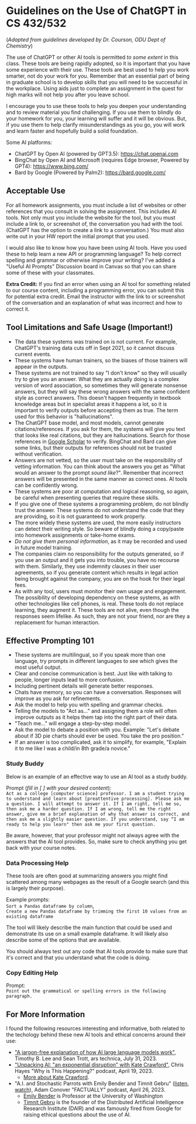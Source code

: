 # Guidelines on the Use of ChatGPT in CS 432/532

(*Adapted from guidelines developed by Dr. Courson, ODU Dept of Chemistry*)

The use of ChatGPT or other AI tools is permitted *to some extent* in this class. These tools are being rapidly adopted, so it is important that you have some experience with their use. These tools are best used to help you work smarter, not do your work for you. Remember that an essential part of being in graduate school is to develop skills that you will need to be successful in the workplace. Using aids just to complete an assignment in the quest for high marks will not help you after you leave school.

I encourage you to use these tools to help you deepen your understanding and to review material you find challenging. If you use them to blindly do your homework for you, your learning will suffer and it will be obvious.  But, if you use them to help clarify misunderstandings as you go, you will work and learn faster and hopefully build a solid foundation.

Some AI platforms:

* ChatGPT by Open AI (powered by GPT3.5): <https://chat.openai.com>
* BingChat by Open AI and Microsoft (requires Edge browser, Powered by GPT4): <https://www.bing.com/>  
* Bard by Google (Powered by Palm2): <https://bard.google.com/>

## Acceptable Use

For all homework assignments, you must include a list of websites or other references that you consult in solving the assignment. This includes AI tools. Not only must you include the website for the tool, but you must include a link to, or screenshot of, the conversation you had with the tool. (ChatGPT has the option to create a link to a conversation.) You must also write out in your HW report the initial prompt that you used.

I would also like to know how you have been using AI tools. Have you used these to help learn a new API or programming language? To help correct spelling and grammar or otherwise improve your writing?  I've added a "Useful AI Prompts" Discussion board in Canvas so that you can share some of these with your classmates.

**Extra Credit:** If you find an error when using an AI tool for something related to our course content, including a programming error, you can submit this for potential extra credit. Email the instructor with the link to or screenshot of the conversation and an explanation of what was incorrect and how to correct it.

## Tool Limitations and Safe Usage (Important!)

* The data these systems was trained on is not current. For example, ChatGPT's training data cuts off in Sept 2021, so it cannot discuss current events. 
* These systems have human trainers, so the biases of those trainers will appear in the outputs.
* These systems are not trained to say "I don't know" so they will usually try to give you an answer. What they are actually doing is a complex version of word association, so sometimes they will generate nonsense answers, but they will say these wrong answers with the same confident style as correct answers. This doesn't happen frequently in textbook knowledge areas but in specialist areas it happens a lot, so it is important to verify outputs before accepting them as true. The term used for this behavior is "hallucinations".
* The ChatGPT base model, and most models, cannot generate citations/references. If you ask for them, the systems will give you text that looks like real citations, but they are hallucinations. Search for those references in [Google Scholar](https://scholar.google.com/) to verify. BingChat and Bard can give some links, but their outputs for references should not be trusted without verification.
* Answers are not vetted, so the user must take on the responsibility of vetting information. You can think about the answers you get as "What would an answer to the prompt *sound like*?". Remember that incorrect answers will be presented in the same manner as correct ones. AI tools can be confidently wrong.
* These systems are poor at computation and logical reasoning, so again, be careful when presenting queries that require these skills.
* If you give one of these systems a programming problem, do not blindly trust the answer. These systems do not understand the code that they are providing, so it is not guaranteed to work properly.
* The more widely these systems are used, the more easily instructors can detect their writing style. So beware of blindly doing a copy/paste into homework assignments or take-home exams.
* *Do not give them personal information*, as it may be recorded and used in future model training.
* The companies claim no responsibility for the outputs generated, so if you use an output and it gets you into trouble, you have no recourse with them. Similarly, they use indemnity clauses in their user agreements, so if you generate content which results in legal action being brought against the company, you are on the hook for their legal fees.
* As with any tool, users must monitor their own usage and engagement. The possibility of developing dependency on these systems, as with other technologies like cell phones, is real. These tools do not replace learning, they augment it. These tools are not alive, even though the responses seem lifelike. As such, they are not your friend, nor are they a replacement for human interaction.

## Effective Prompting 101

* These systems are multilingual, so if you speak more than one language, try prompts in different languages to see which gives the most useful output.
* Clear and concise communication is best. Just like with talking to people, longer inputs lead to more confusion.
* Including pertinent details will generate better responses.
* Chats have memory, so you can have a conversation. Responses will improve as you ask for refinements.
* Ask the model to help you with spelling and grammar checks.
* Telling the models to "Act as..." and assigning them a role will often improve outputs as it helps them tap into the right part of their data.  
* "Teach me..." will engage a step-by-step model.
* Ask the model to debate a position with you.  Example: "Let's debate about if 3D pie charts should ever be used. You take the pro position."
* If an answer is too complicated, ask it to simplify, for example, "Explain it to me like I was a child/in 8th grade/a novice."

### Study Buddy

Below is an example of an effective way to use an AI tool as a study buddy.

Prompt (*fill in [ ] with your desired content*):  
`Act as a college [computer science] professor. I am a student trying to understand and learn about [preattentive processing]. Please ask me a question. I will attempt to answer it. If I am right, tell me so, then ask me a harder question. If I am wrong, tell me the right answer, give me a brief explanation of why that answer is correct, and then ask me a slightly easier question. If you understand, say “I am ready to help you learn" then ask me your first question.`

Be aware, however, that your professor might not always agree with the answers that the AI tool provides. So, make sure to check anything you get back with your course notes.

### Data Processing Help

These tools are often good at summarizing answers you might find scattered among many webpages as the result of a Google search (and this is largely their purpose).

Example prompts:  
`Sort a Pandas dataframe by column`,  
`Create a new Pandas dataframe by trimming the first 10 values from an existing dataframe`

The tool will likely describe the main function that could be used and demonstrate its use on a small example dataframe. It will likely also describe some of the options that are available.

You should always test out any code that AI tools provide to make sure that it's correct and that you understand what the code is doing.

### Copy Editing Help

Prompt:  
`Point out the grammatical or spelling errors in the following paragraph.`

## For More Information

I found the following resources interesting and informative, both related to the techology behind these new AI tools and ethical concerns around their use:

* ["A jargon-free explanation of how AI large language models work"](https://arstechnica.com/science/2023/07/a-jargon-free-explanation-of-how-ai-large-language-models-work/), Timothy B. Lee and Sean Trott, ars technica, July 31, 2023.
* ["Unpacking AI: "an exponential disruption" with Kate Crawford"](https://www.msnbc.com/msnbc-podcast/why-is-this-happening/unpacking-ai-exponential-disruption-kate-crawford-podcast-transcript-n1304427), Chris Hayes "Why is This Happening?" podcast, April 19, 2023.
  * [More about Kate Crawford](https://www.katecrawford.net/about.html).
* "A.I. and Stochastic Parrots with Emily Bender and Timnit Gebru" ([listen](https://www.podchaser.com/podcasts/factually-with-adam-conover-853712/episodes/ai-and-stochastic-parrots-with-170946764), [watch](https://www.youtube.com/watch?v=jAHRbFetqII)), Adam Conover "FACTUALLY" podcast, April 26, 2023.
  * [Emily Bender](http://faculty.washington.edu/ebender/) is Professor at the University of Washington
  * [Timnit Gebru](https://en.wikipedia.org/wiki/Timnit_Gebru) is the founder of the Distributed Artificial Intelligence Research Institute (DAIR) and was famously fired from Google for raising ethical questions about the use of AI.
